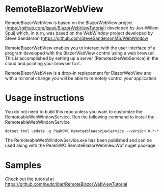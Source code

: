 # RemoteBlazorWebView

RemoteBlazorWebView is based on the BlazorWebView project (https://github.com/jspuij/BlazorWebViewTutorial) developed by Jan-Willem Spuij which, in turn, was based on the WebWindow project developed by Steve Sanderson (https://github.com/SteveSandersonMS/WebWindow

RemoteBlazorWebView enables you to interact with the user interface of a program developed with the BlazorWebView control using a web browser. This is accomplished by setting up a server (RemoteableWebService) in the cloud and pointing your browser to it.

RemoteBlazorWebView is a drop-in replacement for BlazorWebView and with a minimal change you will be able to remotely control your application.


# Usage instructions

You do not need to build this repo unless you want to customize the RemoteableWebWindowService. Run the following command to install the RemoteableWebWindowService

```console
dotnet tool update -g PeakSWC.RemoteableWebViewService --version 0.*-*
```

The RemoteableWebWindowService.exe has been published and can be used along with the PeakSWC.RemoteBlazorWebView.Wpf nuget package

# Samples

Check out the tutorial at https://github.com/budcribar/RemoteBlazorWebViewTutorial 

